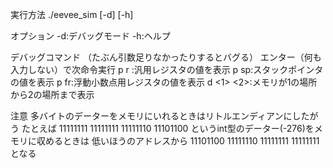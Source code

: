 実行方法
./eevee_sim <binary file> [-d] [-h]

オプション
-d:デバッグモード
-h:ヘルプ

デバッグコマンド
（たぶん引数足りなかったりするとバグる）
エンター（何も入力しない）で次命令実行
p r :汎用レジスタの値を表示
p sp:スタックポインタの値を表示
p fr:浮動小数点用レジスタの値を表示
d <1> <2>:メモリが1の場所から2の場所まで表示

注意
多バイトのデーターをメモリにいれるときはリトルエンディアンにしたがう
たとえば 11111111 11111111 11111110 11101100 というint型のデーター(-276)をメモリに収めるときは
低いほうのアドレスから
11101100 11111110 11111111 11111111となる
